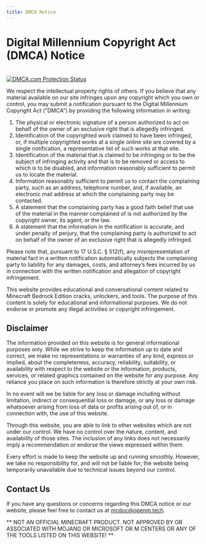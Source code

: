 ```yaml
---
title: DMCA Notice
---
```


# Digital Millennium Copyright Act (DMCA) Notice

<br>

<ClientOnly>
  <div id="dmca-badge">
    <a href="//www.dmca.com/Protection/Status.aspx?ID=9452318f-beec-4785-9144-01420efb0b45" 
       title="DMCA.com Protection Status" 
       class="dmca-badge">
      <img src="https://images.dmca.com/Badges/dmca_protected_sml_120n.png?ID=9452318f-beec-4785-9144-01420efb0b45"  
           alt="DMCA.com Protection Status" />
    </a>
  </div>
</ClientOnly>

We respect the intellectual property rights of others. If you believe that any material available on our site infringes upon any copyright which you own or control, you may submit a notification pursuant to the Digital Millennium Copyright Act ("DMCA") by providing the following information in writing:

1. The physical or electronic signature of a person authorized to act on behalf of the owner of an exclusive right that is allegedly infringed.
2. Identification of the copyrighted work claimed to have been infringed, or, if multiple copyrighted works at a single online site are covered by a single notification, a representative list of such works at that site.
3. Identification of the material that is claimed to be infringing or to be the subject of infringing activity and that is to be removed or access to which is to be disabled, and information reasonably sufficient to permit us to locate the material.
4. Information reasonably sufficient to permit us to contact the complaining party, such as an address, telephone number, and, if available, an electronic mail address at which the complaining party may be contacted.
5. A statement that the complaining party has a good faith belief that use of the material in the manner complained of is not authorized by the copyright owner, its agent, or the law.
6. A statement that the information in the notification is accurate, and under penalty of perjury, that the complaining party is authorized to act on behalf of the owner of an exclusive right that is allegedly infringed.

Please note that, pursuant to 17 U.S.C. § 512(f), any misrepresentation of material fact in a written notification automatically subjects the complaining party to liability for any damages, costs, and attorney’s fees incurred by us in connection with the written notification and allegation of copyright infringement.

This website provides educational and conversational content related to Minecraft Bedrock Edition cracks, unlockers, and tools. The purpose of this content is solely for educational and informational purposes. We do not endorse or promote any illegal activities or copyright infringement.

## Disclaimer

The information provided on this website is for general informational purposes only. While we strive to keep the information up to date and correct, we make no representations or warranties of any kind, express or implied, about the completeness, accuracy, reliability, suitability, or availability with respect to the website or the information, products, services, or related graphics contained on the website for any purpose. Any reliance you place on such information is therefore strictly at your own risk.

In no event will we be liable for any loss or damage including without limitation, indirect or consequential loss or damage, or any loss or damage whatsoever arising from loss of data or profits arising out of, or in connection with, the use of this website.

Through this website, you are able to link to other websites which are not under our control. We have no control over the nature, content, and availability of those sites. The inclusion of any links does not necessarily imply a recommendation or endorse the views expressed within them.

Every effort is made to keep the website up and running smoothly. However, we take no responsibility for, and will not be liable for, the website being temporarily unavailable due to technical issues beyond our control.

## Contact Us

If you have any questions or concerns regarding this DMCA notice or our website, please feel free to contact us at [mcdoc@openm.tech](mailto:mcdoc@openm.tech).

** NOT AN OFFICIAL MINECRAFT PRODUCT. NOT APPROVED BY OR ASSOCIATED WITH MOJANG OR MICROSOFT OR M CENTERS OR ANY OF THE TOOLS LISTED ON THIS WEBSITE! **
